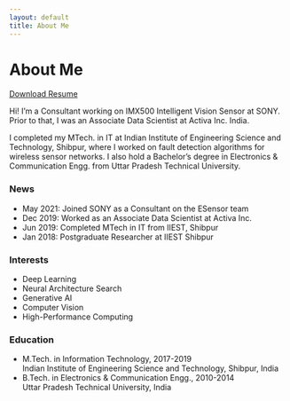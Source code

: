 ```yaml
---
layout: default
title: About Me
---
```


<div class="post">
  <div class="content">
    <h1 class="pageTitle">About Me</h1>
    <div class="profile">
      <p><a href="assets/resume/resume.pdf" target="_blank">Download Resume</a></p>
    </div>
    <p>Hi! I’m a Consultant working on IMX500 Intelligent Vision Sensor at SONY. Prior to that, I was an Associate Data Scientist at Activa Inc. India.</p>
    <p>I completed my MTech. in IT at Indian Institute of Engineering Science and Technology, Shibpur, where I worked on fault detection algorithms for wireless sensor networks. I also hold a Bachelor’s degree in Electronics &amp; Communication Engg. from Uttar Pradesh Technical University.</p>
    <h3>News</h3>
    <ul>
      <li>May 2021: Joined SONY as a Consultant on the ESensor team</li>
      <li>Dec 2019: Worked as an Associate Data Scientist at Activa Inc.</li>
      <li>Jun 2019: Completed MTech in IT from IIEST, Shibpur</li>
      <li>Jan 2018: Postgraduate Researcher at IIEST Shibpur</li>
    </ul>
    <h3>Interests</h3>
    <ul>
      <li>Deep Learning</li>
      <li>Neural Architecture Search</li>
      <li>Generative AI</li>
      <li>Computer Vision</li>
      <li>High-Performance Computing</li>
    </ul>
    <h3>Education</h3>
    <ul>
      <li>M.Tech. in Information Technology, 2017-2019<br>Indian Institute of Engineering Science and Technology, Shibpur, India</li>
      <li>B.Tech. in Electronics &amp; Communication Engg., 2010-2014<br>Uttar Pradesh Technical University, India</li>
    </ul>
  </div>
</div>
